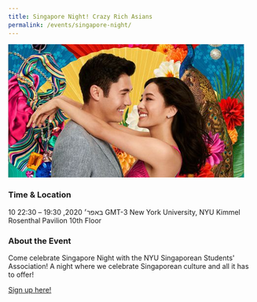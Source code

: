 ```yaml
---
title: Singapore Night! Crazy Rich Asians
permalink: /events/singapore-night/
---
```


![images](/images/singapore-night.jpg)

### Time & Location
10 באפר׳ 2020, 19:30 – 22:30 GMT-3‎
New York University, NYU Kimmel Rosenthal Pavilion 10th Floor

### About the Event
Come celebrate Singapore Night with the NYU Singaporean Students' Association! A night where we celebrate Singaporean culture and all it has to offer!

[Sign up here!](https://www.google.com)